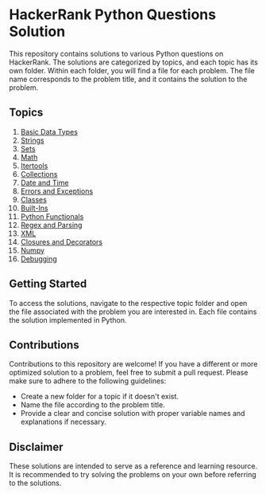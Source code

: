 # HackerRank Python Questions Solution

This repository contains solutions to various Python questions on HackerRank. The solutions are categorized by topics, and each topic has its own folder. Within each folder, you will find a file for each problem. The file name corresponds to the problem title, and it contains the solution to the problem.

## Topics

1. [Basic Data Types](./Basic%20Data%20Types/)
2. [Strings](./Strings/)
3. [Sets](./Sets/)
4. [Math](./Math/)
5. [Itertools](./Itertools/)
6. [Collections](./Collections/)
7. [Date and Time](./Date%20and%20Time/)
8. [Errors and Exceptions](./Errors%20and%20Exceptions/)
9. [Classes](./Classes/)
10. [Built-Ins](./Built-Ins/)
11. [Python Functionals](./Python%20Functionals/)
12. [Regex and Parsing](./Regex%20and%20Parsing/)
13. [XML](./XML/)
14. [Closures and Decorators](./Closures%20and%20Decorators/)
15. [Numpy](./Numpy/)
16. [Debugging](./Debugging/)

## Getting Started

To access the solutions, navigate to the respective topic folder and open the file associated with the problem you are interested in. Each file contains the solution implemented in Python.

## Contributions

Contributions to this repository are welcome! If you have a different or more optimized solution to a problem, feel free to submit a pull request. Please make sure to adhere to the following guidelines:

- Create a new folder for a topic if it doesn't exist.
- Name the file according to the problem title.
- Provide a clear and concise solution with proper variable names and explanations if necessary.

## Disclaimer

These solutions are intended to serve as a reference and learning resource. It is recommended to try solving the problems on your own before referring to the solutions.
